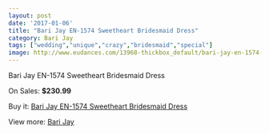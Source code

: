 ```yaml
---
layout: post
date: '2017-01-06'
title: "Bari Jay EN-1574 Sweetheart Bridesmaid Dress"
category: Bari Jay
tags: ["wedding","unique","crazy","bridesmaid","special"]
image: http://www.eudances.com/13968-thickbox_default/bari-jay-en-1574-sweetheart-bridesmaid-dress.jpg
---
```

Bari Jay EN-1574 Sweetheart Bridesmaid Dress

On Sales: **$230.99**
<a href="https://www.eudances.com/en/bari-jay/4182-bari-jay-en-1574-sweetheart-bridesmaid-dress.html"><amp-img layout="responsive" width="600" height="600" src="//www.eudances.com/13968-thickbox_default/bari-jay-en-1574-sweetheart-bridesmaid-dress.jpg" alt="Bari Jay EN-1574 Sweetheart Bridesmaid Dress 0" /></a>

Buy it: [Bari Jay EN-1574 Sweetheart Bridesmaid Dress](https://www.eudances.com/en/bari-jay/4182-bari-jay-en-1574-sweetheart-bridesmaid-dress.html "Bari Jay EN-1574 Sweetheart Bridesmaid Dress")

View more: [Bari Jay](https://www.eudances.com/en/56-bari-jay "Bari Jay")